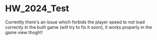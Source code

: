 # HW_2024_Test

Currently there's an issue which forbids the player speed to not load correctly in the built game (will try to fix it soon), it works properly in the game view thogh!!

